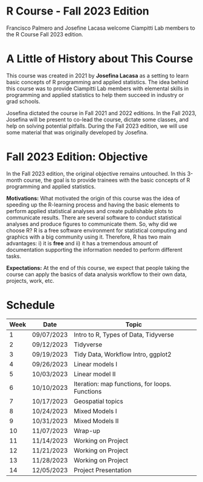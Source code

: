 # R Course - Fall 2023 Edition
Francisco Palmero and Josefine Lacasa welcome Ciampitti Lab members to the R Course Fall 2023 edition.

# A Little of History about This Course
This course was created in 2021 by $\textbf{Josefina Lacasa}$ as a setting to learn basic concepts of R programming and applied statistics. The idea behind this course was to provide Ciampitti Lab members with elemental skills in programming and applied statistics to help them succeed in industry or grad schools.

Josefina dictated the course in Fall 2021 and 2022 editions. In the Fall 2023, Josefina will be present to co-lead the course, dictate some classes, and help on solving potential pitfalls. During the Fall 2023 edition, we will use some material that was originally developed by Josefina.

# Fall 2023 Edition: Objective
In the Fall 2023 edition, the original objective remains untouched. In this 3-month course, the goal is to provide trainees with the basic concepts of R programming and applied statistics.

$\textbf{Motivations:}$
What motivated the origin of this course was the idea of speeding up the R-learning process and having the basic elements to perform applied statistical analyses and create publishable plots to communicate results.
There are several software to conduct statistical analyses and produce figures to communicate them. So, why did we choose R?  R is a free software environment for statistical computing and graphics with a big community using it. Therefore, R has two main advantages: i) it is $\textbf{free}$ and ii) it has a tremendous amount of documentation supporting the information needed to perform different tasks.  

$\textbf{Expectations:}$
At the end of this course, we expect that people taking the course can apply the basics of data analysis workflow to their own data, projects, work, etc. 

# Schedule

|Week | Date | Topic |
| --- | ---- | ----- |
| 1   | 09/07/2023 | Intro to R, Types of Data, Tidyverse |
| 2   | 09/12/2023 | Tidyverse |
| 3   | 09/19/2023 | Tidy Data, Workflow Intro, ggplot2  |
| 4   | 09/26/2023 | Linear models I  |
| 5   | 10/03/2023 | Linear model II  |
| 6   | 10/10/2023 | Iteration: map functions, for loops. Functions |
| 7   | 10/17/2023 | Geospatial topics |
| 8   | 10/24/2023 | Mixed Models I  |
| 9   | 10/31/2023 | Mixed Models II  |
| 10  | 11/07/2023 |  Wrap-up |
| 11  | 11/14/2023 |  Working on Project |
| 12  | 11/21/2023 |  Working on Project |
| 13  | 11/28/2023 |  Working on Project |
| 14  | 12/05/2023 |  Project Presentation |

